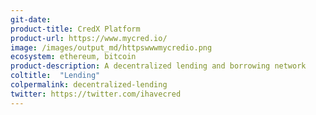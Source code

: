 ```yaml
---
git-date: 
product-title: CredX Platform
product-url: https://www.mycred.io/
image: /images/output_md/httpswwwmycredio.png
ecosystem: ethereum, bitcoin
product-description: A decentralized lending and borrowing network
coltitle:  "Lending"
colpermalink: decentralized-lending
twitter: https://twitter.com/ihavecred
---
```

